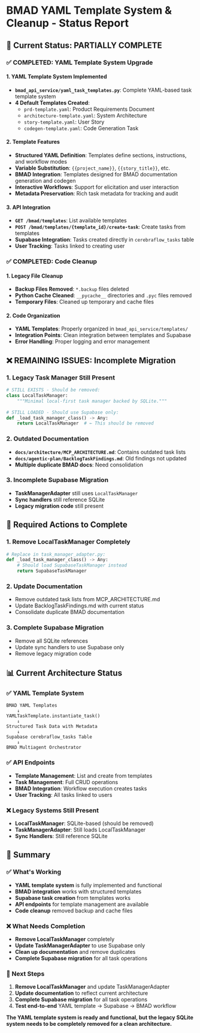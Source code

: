 # BMAD YAML Template System & Cleanup - Status Report

## 🎯 **Current Status: PARTIALLY COMPLETE**

### **✅ COMPLETED: YAML Template System Upgrade**

#### **1. YAML Template System Implemented**
- **`bmad_api_service/yaml_task_templates.py`**: Complete YAML-based task template system
- **4 Default Templates Created**:
  - `prd-template.yaml`: Product Requirements Document
  - `architecture-template.yaml`: System Architecture  
  - `story-template.yaml`: User Story
  - `codegen-template.yaml`: Code Generation Task

#### **2. Template Features**
- **Structured YAML Definition**: Templates define sections, instructions, and workflow modes
- **Variable Substitution**: `{{project_name}}`, `{{story_title}}`, etc.
- **BMAD Integration**: Templates designed for BMAD documentation generation and codegen
- **Interactive Workflows**: Support for elicitation and user interaction
- **Metadata Preservation**: Rich task metadata for tracking and audit

#### **3. API Integration**
- **`GET /bmad/templates`**: List available templates
- **`POST /bmad/templates/{template_id}/create-task`**: Create tasks from templates
- **Supabase Integration**: Tasks created directly in `cerebraflow_tasks` table
- **User Tracking**: Tasks linked to creating user

### **✅ COMPLETED: Code Cleanup**

#### **1. Legacy File Cleanup**
- **Backup Files Removed**: `*.backup` files deleted
- **Python Cache Cleaned**: `__pycache__` directories and `.pyc` files removed
- **Temporary Files**: Cleaned up temporary and cache files

#### **2. Code Organization**
- **YAML Templates**: Properly organized in `bmad_api_service/templates/`
- **Integration Points**: Clean integration between templates and Supabase
- **Error Handling**: Proper logging and error management

## ❌ **REMAINING ISSUES: Incomplete Migration**

### **1. Legacy Task Manager Still Present**
```python
# STILL EXISTS - Should be removed:
class LocalTaskManager:
    """Minimal local-first task manager backed by SQLite."""
    
# STILL LOADED - Should use Supabase only:
def _load_task_manager_class() -> Any:
    return LocalTaskManager  # ← This should be removed
```

### **2. Outdated Documentation**
- **`docs/architecture/MCP_ARCHITECTURE.md`**: Contains outdated task lists
- **`docs/agentic-plan/BacklogTaskFindings.md`**: Old findings not updated
- **Multiple duplicate BMAD docs**: Need consolidation

### **3. Incomplete Supabase Migration**
- **TaskManagerAdapter** still uses `LocalTaskManager`
- **Sync handlers** still reference SQLite
- **Legacy migration code** still present

## 🔧 **Required Actions to Complete**

### **1. Remove LocalTaskManager Completely**
```python
# Replace in task_manager_adapter.py:
def _load_task_manager_class() -> Any:
    # Should load SupabaseTaskManager instead
    return SupabaseTaskManager
```

### **2. Update Documentation**
- Remove outdated task lists from MCP_ARCHITECTURE.md
- Update BacklogTaskFindings.md with current status
- Consolidate duplicate BMAD documentation

### **3. Complete Supabase Migration**
- Remove all SQLite references
- Update sync handlers to use Supabase only
- Remove legacy migration code

## 📊 **Current Architecture Status**

### **✅ YAML Template System**
```
BMAD YAML Templates
    ↓
YAMLTaskTemplate.instantiate_task()
    ↓
Structured Task Data with Metadata
    ↓
Supabase cerebraflow_tasks Table
    ↓
BMAD Multiagent Orchestrator
```

### **✅ API Endpoints**
- **Template Management**: List and create from templates
- **Task Management**: Full CRUD operations
- **BMAD Integration**: Workflow execution creates tasks
- **User Tracking**: All tasks linked to users

### **❌ Legacy Systems Still Present**
- **LocalTaskManager**: SQLite-based (should be removed)
- **TaskManagerAdapter**: Still loads LocalTaskManager
- **Sync Handlers**: Still reference SQLite

## 🎯 **Summary**

### **✅ What's Working**
- **YAML template system** is fully implemented and functional
- **BMAD integration** works with structured templates
- **Supabase task creation** from templates works
- **API endpoints** for template management are available
- **Code cleanup** removed backup and cache files

### **❌ What Needs Completion**
- **Remove LocalTaskManager** completely
- **Update TaskManagerAdapter** to use Supabase only
- **Clean up documentation** and remove duplicates
- **Complete Supabase migration** for all task operations

### **🚀 Next Steps**
1. **Remove LocalTaskManager** and update TaskManagerAdapter
2. **Update documentation** to reflect current architecture
3. **Complete Supabase migration** for all task operations
4. **Test end-to-end** YAML template → Supabase → BMAD workflow

**The YAML template system is ready and functional, but the legacy SQLite system needs to be completely removed for a clean architecture.**
